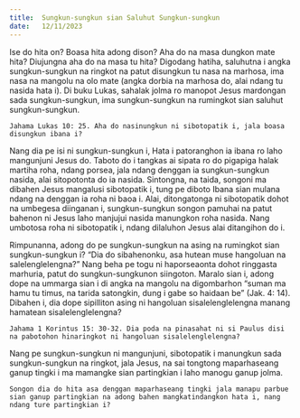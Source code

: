 ```yaml
---
title:  Sungkun-sungkun sian Saluhut Sungkun-sungkun
date:   12/11/2023
---
```


Ise do hita on? Boasa hita adong dison? Aha do na masa dungkon mate hita? Diujungna aha do na masa tu hita? Digodang hatiha, saluhutna i angka sungkun-sungkun na ringkot na patut disungkun tu nasa na marhosa, ima nasa na mangolu na olo mate (angka dorbia na marhosa do, alai ndang tu nasida hata i). Di buku Lukas, sahalak jolma ro manopot Jesus mardongan sada sungkun-sungkun, ima sungkun-sungkun na rumingkot sian saluhut sungkun-sungkun.

`Jahama Lukas 10: 25. Aha do nasinungkun ni sibotopatik i, jala boasa disungkun ibana i?`

Nang dia pe isi ni sungkun-sungkun i, Hata i patoranghon ia ibana ro laho mangunjuni Jesus do. Taboto do i tangkas ai sipata ro do pigapiga halak martiha roha, ndang porsea, jala ndang denggan ia sungkun-sungkun nasida, alai sitopotonta do ia nasida. Sintongna, na taida, songoni ma dibahen Jesus mangalusi sibotopatik i, tung pe diboto Ibana sian mulana ndang na denggan ia roha ni baoa i. Alai, ditongatonga ni sibotopatik dohot na umbegesa diinganan i, sungkun-sungkun songon pamuhai na patut bahenon ni Jesus laho manjujui nasida manungkon roha nasida. Nang umbotosa roha ni sibotopatik i, ndang dilaluhon Jesus alai ditangihon do i.

Rimpunanna, adong do pe sungkun-sungkun na asing na rumingkot sian sungkun-sungkun i? “Dia do sibahenonku, asa hutean muse hangoluan na salelenglelengna?” Nang beha pe togu ni haporseaonta dohot ringgasta marhuria, patut do sungkun-sungkunon siingoton. Maralo sian i, adong dope na ummarga sian i di angka na mangolu na digombarhon “suman ma hamu tu timus, na tarida satongkin, dung i gabe so haidaan be” (Jak. 4: 14). Dibahen i, dia dope sipilliton asing ni hangoluan sisalelenglelengna manang hamatean sisalelenglelengna?

`Jahama 1 Korintus 15: 30-32. Dia poda na pinasahat ni si Paulus disi na pabotohon hinaringkot ni hangoluan sisalelenglelengna?`

Nang pe sungkun-sungkun ni mangunjuni, sibotopatik i manungkun sada sungkun-sungkun na ringkot, jala Jesus, na sai tongtong maparhaseang ganup tingki i ma mamangke sian partingkian i laho manogu ganup jolma.

`Songon dia do hita asa denggan maparhaseang tingki jala manapu parbue sian ganup partingkian na adong bahen mangkatindangkon hata i, nang ndang ture partingkian i?`